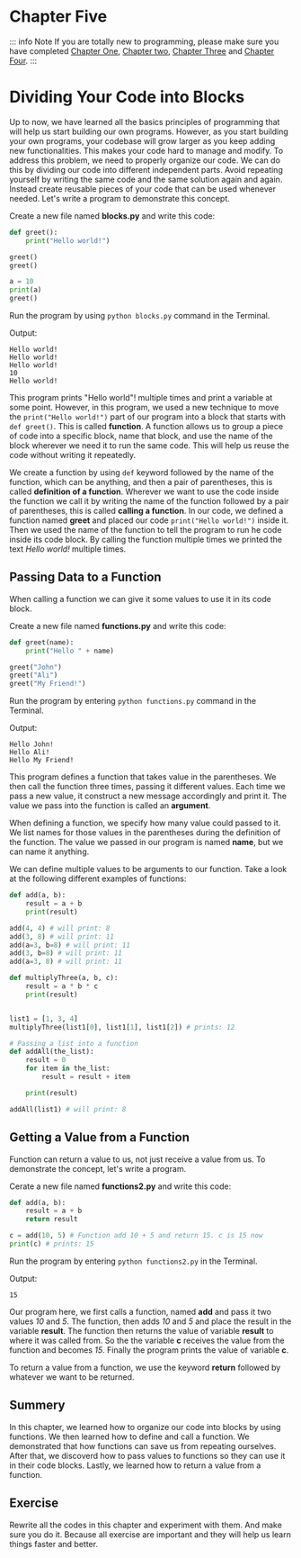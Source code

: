 # Chapter Five

::: info Note
If you are totally new to programming, please make sure you have completed [Chapter One](/python-crash-course/), [Chapter two](/python-crash-course/variables), [Chapter Three](/python-crash-course/conditions) and [Chapter Four](/python-crash-course/loops.md).
:::

# Dividing Your Code into Blocks

Up to now, we have learned all the basics principles of programming that will help us start building our own programs. However, as you start building your own programs, your codebase will grow larger as you keep adding new functionalities. This makes your code hard to manage and modify. To address this problem, we need to properly organize our code. We can do this by dividing our code into different independent parts. Avoid repeating yourself by writing the same code and the same solution again and again. Instead create reusable pieces of your code that can be used whenever needed. Let's write a program to demonstrate this concept.

Create a new file named **blocks.py** and write this code:

```python
def greet():
    print("Hello world!")

greet()
greet()

a = 10
print(a)
greet()
```

Run the program by using `python blocks.py` command in the Terminal.

Output:

```terminal
Hello world!
Hello world!
Hello world!
10
Hello world!
```

This program prints "Hello world"! multiple times and print a variable at some point. However, in this program, we used a new technique to move the `print("Hello world!")` part of our program into a block that starts with `def greet()`. This is called **function**. A function allows us to group a piece of code into a specific block, name that block, and use the name of the block wherever we need it to run the same code. This will help us reuse the code without writing it repeatedly.

We create a function by using `def` keyword followed by the name of the function, which can be anything, and then a pair of parentheses, this is called **definition of a function**. Wherever we want to use the code inside the function we call it by writing the name of the function followed by a pair of parentheses, this is called **calling a function**. In our code, we defined a function named **greet** and placed our code `print("Hello world!")` inside it. Then we used the name of the function to tell the program to run he code inside its code block. By calling the function multiple times we printed the text _Hello world!_ multiple times.

## Passing Data to a Function

When calling a function we can give it some values to use it in its code block.

Create a new file named **functions.py** and write this code:

```python
def greet(name):
    print("Hello " + name)

greet("John")
greet("Ali")
greet("My Friend!")
```

Run the program by entering `python functions.py` command in the Terminal.

Output:

```terminal
Hello John!
Hello Ali!
Hello My Friend!
```

This program defines a function that takes value in the parentheses. We then call the function three times, passing it different values. Each time we pass a new value, it construct a new message accordingly and print it. The value we pass into the function is called an **argument**.

When defining a function, we specify how many value could passed to it. We list names for those values in the parentheses during the definition of the function. The value we passed in our program is named **name**, but we can name it anything.

We can define multiple values to be arguments to our function. Take a look at the following different examples of functions:

```python
def add(a, b):
    result = a + b
    print(result)

add(4, 4) # will print: 8
add(3, 8) # will print: 11
add(a=3, b=8) # will print: 11
add(3, b=8) # will print: 11
add(a=3, 8) # will print: 11

def multiplyThree(a, b, c):
    result = a * b * c
    print(result)


list1 = [1, 3, 4]
multiplyThree(list1[0], list1[1], list1[2]) # prints: 12

# Passing a list into a function
def addAll(the_list):
    result = 0
    for item in the_list:
        result = result + item

    print(result)

addAll(list1) # will print: 8
```

## Getting a Value from a Function

Function can return a value to us, not just receive a value from us. To demonstrate the concept, let's write a program.

Cerate a new file named **functions2.py** and write this code:

```python
def add(a, b):
    result = a + b
    return result

c = add(10, 5) # Function add 10 + 5 and return 15. c is 15 now
print(c) # prints: 15
```

Run the program by entering `python functions2.py` in the Terminal.

Output:
```terminal
15
```

Our program here, we first calls a function, named **add** and pass it two values *10* and *5*. The function, then adds *10* and *5* and place the result in the variable **result**. The function then returns the value of variable **result** to where it was called from. So the the variable **c** receives the value from the function and becomes *15*. Finally the program prints the value of variable **c**.

To return a value from a function, we use the keyword **return** followed by whatever we want to be returned.

## Summery
In this chapter, we learned how to organize our code into blocks by using functions. We then learned how to define and call a function. We demonstrated that how functions can save us from repeating ourselves. After that, we discoverd how to pass values to functions so they can use it in their code blocks. Lastly, we learned how to return a value from a function.

## Exercise
Rewrite all the codes in this chapter and experiment with them. And make sure you do it. Because all exercise are important and they will help us learn things faster and better.
